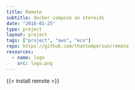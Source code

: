 ```yaml
---
title: Remote
subtitle: docker compose on steroids
date: "2018-01-25"
type: project
layout: project
tags: ["project", "aws", "ecs"]
repo: https://github.com/thattomperson/remote
resources:
  - name: logo
    src: logo.png
---
```


{{< install remote >}}